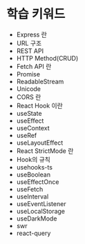# 학습 키워드

* Express 란
* URL 구조
* REST API
* HTTP Method(CRUD)
* Fetch API 란
* Promise
* ReadableStream
* Unicode
* CORS 란
* React Hook 이란
* useState
* useEffect
* useContext
* useRef
* useLayoutEffect
* React StrictMode 란
* Hook의 규칙
* usehooks-ts
* useBoolean
* useEffectOnce
* useFetch
* useInterval
* useEventListener
* useLocalStorage
* useDarkMode
* swr
* react-query
